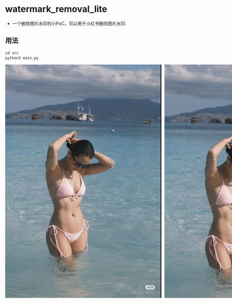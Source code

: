 # watermark_removal_lite
 - 一个删除图片水印的小PoC，可以用于小红书删除图片水印.

## 用法
```
cd src
python3 main.py
```

<div style="display: flex; gap: 10px;">
  <img src="/src/image.png" alt="Image Description">
  <img src="/src/new_image.png" alt="New Image Description">
</div>